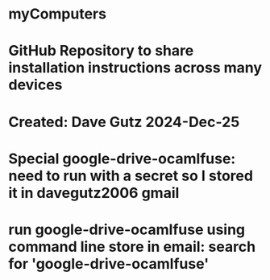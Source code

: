 # myComputers
# GitHub Repository to share installation instructions across many  devices
# Created:  Dave Gutz 	2024-Dec-25

# Special google-drive-ocamlfuse:  need to run with a secret so I stored it in davegutz2006 gmail
# run google-drive-ocamlfuse using command line store in email:  search for 'google-drive-ocamlfuse'



 

